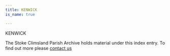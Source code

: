 ```yaml
---
title: KENWICK
is_name: true

---
```


KENWICK


The Stoke Climsland Parish Archive holds material under this index entry. To find out more please [contact us](/contact/)
